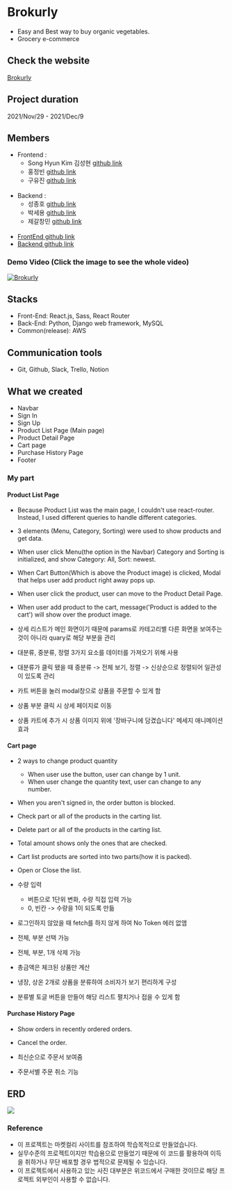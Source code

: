 # Brokurly

- Easy and Best way to buy organic vegetables.
- Grocery e-commerce

## Check the website

[Brokurly](http://organicbrokurly.s3-website.ap-northeast-2.amazonaws.com/)

## Project duration

2021/Nov/29 - 2021/Dec/9

## Members

- Frontend :
  - Song Hyun Kim 김성현 [github link](https://github.com/Globalkmaria)
  - 홍정빈 [github link](https://github.com/tohjbin2)
  - 구유진 [github link](https://github.com/sodalite1204)
    <br/><br/>
- Backend :
  - 성종호 [github link](https://github.com/SeongJongHo)
  - 박세용 [github link](https://github.com/se-yong)
  - 제갈창민 [github link](https://github.com/Ted0527)
    <br/><br/>
- [FrontEnd github link](https://github.com/wecode-bootcamp-korea/27-1st-Brokurly-frontend.git)
- [Backend github link](https://github.com/wecode-bootcamp-korea/27-1st-Brokurly-backend.git)

### Demo Video (Click the image to see the whole video)

[![Brokurly](https://images.velog.io/images/sodalite1204/post/c8929616-0e2f-4f1d-81ce-9efd896c4a03/%E1%84%89%E1%85%B3%E1%84%8F%E1%85%B3%E1%84%85%E1%85%B5%E1%86%AB%E1%84%89%E1%85%A3%E1%86%BA%202021-12-13%2010.03.14.png)](https://youtu.be/th74v_hDXtM)

## Stacks

- Front-End: React.js, Sass, React Router
- Back-End: Python, Django web framework, MySQL
- Common(release): AWS

## Communication tools

- Git, Github, Slack, Trello, Notion

## What we created

- Navbar
- Sign In
- Sign Up
- Product List Page (Main page)
- Product Detail Page
- Cart page
- Purchase History Page
- Footer

### My part

#### Product List Page

- Because Product List was the main page, I couldn't use react-router. Instead, I used different queries to handle different categories.
- 3 elements (Menu, Category, Sorting) were used to show products and get data.
- When user click Menu(the option in the Navbar) Category and Sorting is initialized, and show Category: All, Sort: newest.
- When Cart Button(Which is above the Product image) is clicked, Modal that helps user add product right away pops up.
- When user click the product, user can move to the Product Detail Page.
- When user add product to the cart, message('Product is added to the cart') will show over the product image.

- 상세 리스트가 메인 화면이기 때문에 params로 카테고리별 다른 화면을 보여주는 것이 아니라 quary로 해당 부분을 관리
- 대분류, 중분류, 정렬 3가지 요소를 데이터를 가져오기 위해 사용
- 대분류가 클릭 됐을 때 중분류 -> 전체 보기, 정렬 -> 신상순으로 정렬되어 일관성이 있도록 관리
- 카트 버튼을 눌러 modal창으로 상품을 주문할 수 있게 함
- 상품 부분 클릭 시 상세 페이지로 이동
- 상품 카트에 추가 시 상품 이미지 위에 '장바구니에 담겼습니다' 메세지 애니메이션 효과

#### Cart page

- 2 ways to change product quantity
  - When user use the button, user can change by 1 unit.
  - When user change the quantity text, user can change to any number.
- When you aren't signed in, the order button is blocked.
- Check part or all of the products in the carting list.
- Delete part or all of the products in the carting list.
- Total amount shows only the ones that are checked.
- Cart list products are sorted into two parts(how it is packed).
- Open or Close the list.

- 수량 입력
  - 버튼으로 1단위 변화, 수량 직접 입력 가능
  - 0, 빈칸 -> 수량을 1이 되도록 만듦
- 로그인하지 않았을 때 fetch를 하지 않게 하여 No Token 에러 없앰
- 전체, 부분 선택 가능
- 전체, 부분, 1개 삭제 가능
- 총금액은 체크된 상품만 계산
- 냉장, 상온 2개로 상품을 분류하여 소비자가 보기 편리하게 구성
- 분류별 토글 버튼을 만들어 해당 리스트 펼치거나 접을 수 있게 함

#### Purchase History Page

- Show orders in recently ordered orders.
- Cancel the order.

- 최신순으로 주문서 보여줌
- 주문서별 주문 취소 기능

## ERD

![](https://images.velog.io/images/sodalite1204/post/73e9d194-bb45-40df-bf7c-09ae5fc2baa2/erd.png)

### Reference

- 이 프로젝트는 마켓컬리 사이트를 참조하여 학습목적으로 만들었습니다.
- 실무수준의 프로젝트이지만 학습용으로 만들었기 때문에 이 코드를 활용하여 이득을 취하거나 무단 배포할 경우 법적으로 문제될 수 있습니다.
- 이 프로젝트에서 사용하고 있는 사진 대부분은 위코드에서 구매한 것이므로 해당 프로젝트 외부인이 사용할 수 없습니다.
